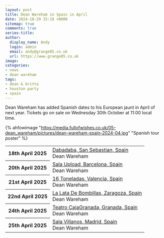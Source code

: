 ```yaml
---
layout: post
title: Dean Wareham in Spain in April
date: 2024-10-29 15:18 +0000
sitemap: true
comments: true
series-title:
author:
  display_name: Andy
  login: admin
  email: andy@grange85.co.uk
  url: https://www.grange85.co.uk
image:
categories:
- news
- dean wareham
tags:
- dean & britta
- houston party
- spain
---
```

Dean Wareham has added Spanish dates to his European jaunt in April of next year. Tickets go on sale on Wednesday 30th October at 11:00 local time.

{% ahfowimage "https://media.fullofwishes.co.uk/05-dean_wareham/pictures/dean-wareham-spain-2024-04.jpg" "Spanish tour poster" %}

<table>
      <tbody>
      <tr>
        <th>18th April 2025</th>
        <td><a href="/database/dean-and-britta/shows/dean-wareham-2025-04-18-dabadaba-san-sebastian-spain/">Dabadaba, San Sebastian, Spain</a><br>
          <span class="show-details">Dean Wareham</span>
        </td>
      </tr>
      <tr>
        <th>20th April 2025</th>
        <td><a href="/database/dean-and-britta/shows/dean-wareham-2025-04-20-sala-upload-barcelona-spain/">Sala Upload, Barcelona, Spain</a><br>
          <span class="show-details">Dean Wareham</span>
        </td>
      </tr>
      <tr>
        <th>21st April 2025</th>
        <td><a href="/database/dean-and-britta/shows/dean-wareham-2025-04-21-16-toneladas-valencia-spain/">16 Toneladas, Valencia, Spain</a><br>
          <span class="show-details">Dean Wareham</span>
        </td>
      </tr>
      <tr>
        <th>22nd April 2025</th>
        <td><a href="/database/dean-and-britta/shows/dean-wareham-2025-04-22-la-lata-de-bombillas-zaragoza-spain/">La Lata De Bombillas, Zaragoza, Spain</a><br>
          <span class="show-details">Dean Wareham</span>
        </td>
      </tr>
      <tr>
        <th>24th April 2025</th>
        <td><a href="/database/dean-and-britta/shows/dean-wareham-2025-04-24-teatro-cajagranada-granada-spain/">Teatro CajaGranada, Granada, Spain</a><br>
          <span class="show-details">Dean Wareham</span>
        </td>
      </tr>
      <tr>
        <th>25th April 2025</th>
        <td><a href="/database/dean-and-britta/shows/dean-wareham-2025-04-25-sala-villanos-madrid-spain/">Sala Villanos, Madrid, Spain</a><br>
          <span class="show-details">Dean Wareham</span>
        </td>
      </tr>
</tbody></table>
